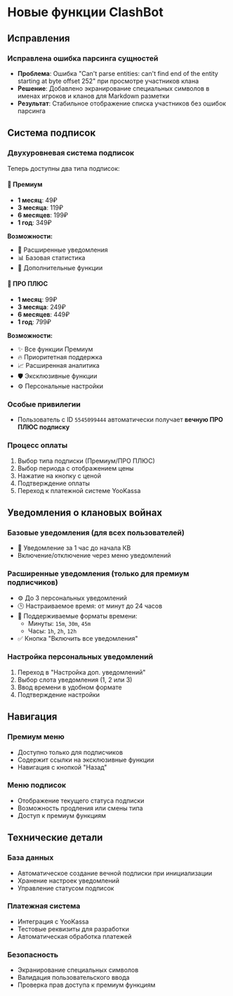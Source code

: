 # Новые функции ClashBot

## Исправления

### Исправлена ошибка парсинга сущностей
- **Проблема**: Ошибка "Can't parse entities: can't find end of the entity starting at byte offset 252" при просмотре участников клана
- **Решение**: Добавлено экранирование специальных символов в именах игроков и кланов для Markdown разметки
- **Результат**: Стабильное отображение списка участников без ошибок парсинга

## Система подписок

### Двухуровневая система подписок
Теперь доступны два типа подписок:

#### 💎 Премиум
- **1 месяц**: 49₽
- **3 месяца**: 119₽ 
- **6 месяцев**: 199₽
- **1 год**: 349₽

**Возможности:**
- 🔔 Расширенные уведомления
- 📊 Базовая статистика
- 🎯 Дополнительные функции

#### 👑 ПРО ПЛЮС
- **1 месяц**: 99₽
- **3 месяца**: 249₽
- **6 месяцев**: 449₽
- **1 год**: 799₽

**Возможности:**
- ✨ Все функции Премиум
- 🔥 Приоритетная поддержка
- 📈 Расширенная аналитика
- 🛡️ Эксклюзивные функции
- ⚙️ Персональные настройки

### Особые привилегии
- Пользователь с ID `5545099444` автоматически получает **вечную ПРО ПЛЮС подписку**

### Процесс оплаты
1. Выбор типа подписки (Премиум/ПРО ПЛЮС)
2. Выбор периода с отображением цены
3. Нажатие на кнопку с ценой
4. Подтверждение оплаты
5. Переход к платежной системе YooKassa

## Уведомления о клановых войнах

### Базовые уведомления (для всех пользователей)
- 🔔 Уведомление за 1 час до начала КВ
- Включение/отключение через меню уведомлений

### Расширенные уведомления (только для премиум подписчиков)
- ⚙️ До 3 персональных уведомлений
- 🕒 Настраиваемое время: от минут до 24 часов
- 📝 Поддерживаемые форматы времени:
  - Минуты: `15m`, `30m`, `45m`
  - Часы: `1h`, `2h`, `12h`
- ✅ Кнопка "Включить все уведомления"

### Настройка персональных уведомлений
1. Переход в "Настройка доп. уведомлений"
2. Выбор слота уведомления (1, 2 или 3)
3. Ввод времени в удобном формате
4. Подтверждение настройки

## Навигация

### Премиум меню
- Доступно только для подписчиков
- Содержит ссылки на эксклюзивные функции
- Навигация с кнопкой "Назад"

### Меню подписок
- Отображение текущего статуса подписки
- Возможность продления или смены типа
- Доступ к премиум функциям

## Технические детали

### База данных
- Автоматическое создание вечной подписки при инициализации
- Хранение настроек уведомлений
- Управление статусом подписок

### Платежная система
- Интеграция с YooKassa
- Тестовые реквизиты для разработки
- Автоматическая обработка платежей

### Безопасность
- Экранирование специальных символов
- Валидация пользовательского ввода
- Проверка прав доступа к премиум функциям